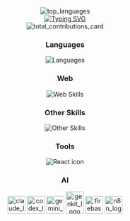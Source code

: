 <div align="center">
  <img src="https://github-readme-stats.vercel.app/api/top-langs/?username=GhostTypes&theme=vue-dark&show_icons=true&hide_border=true&layout=compact" alt="top_languages" />
</div>


<div align="center">
  <a href="https://git.io/typing-svg">
    <img src="https://readme-typing-svg.demolab.com?font=Fira+Code&size=15&pause=1000&color=F7E7CC&width=435&lines=%3E+git+commit+-m+%22Fixed+the+thing...+probably.%22;%3E+Building+things+that+build+themselves..;%3E+Concept+to+code+in+minutes...;%3E+Shipping+features+while+you're+reading+this..." alt="Typing SVG" />
  </a>

<div align="center">
  <img src="https://github-readme-streak-stats.herokuapp.com/?user=GhostTypes&theme=vue-dark&hide_border=true" alt="total_contributions_card" />
</div>


<h3 align="center"> Languages </h3>
<p align="center">
<img src="https://skillicons.dev/icons?i=cs,dotnet,java,js,ts,html,py" alt="Languages"/>
</p>


<h3 align="center"> Web </h3>
<p align="center">
<img src="https://skillicons.dev/icons?i=electron,webpack,nextjs,tailwind,express,nodejs,react,vite,vue" alt="Web Skills"/>
</p>


<h3 align="center"> Other Skills </h3>
<p align="center">
  <img src="https://skillicons.dev/icons?i=ai,arduino,raspberrypi,bots,mysql,opencv,prisma,docker,gcp" alt="Other Skills"/>
</p>


<h3 align="center"> Tools </h3>
<p align="center">
  <img src="https://skillicons.dev/icons?i=idea,rider,pycharm,webstorm,androidstudio,vscode,visualstudio,stackoverflow" alt="React icon"/>
</p>


<h3 align="center"> AI </h3>
<p align="center">
  <img width="40" height="40" alt="claude_logo" src="https://github.com/user-attachments/assets/1176bd08-d77e-44dc-afc4-30f51385673e" />
  <img width="40" height="40" alt="codex_logo" src="https://github.com/user-attachments/assets/e9da9a0c-4c9e-4ddb-95ee-c954075240c4" />
  <img width="40" height="40" alt="gemini_logo" src="https://github.com/user-attachments/assets/77b5c89a-9b67-4b79-a8f8-aa500cd62f18" />
  <img width="40" height="50" alt="genkit_logo" src="https://github.com/user-attachments/assets/f66e99f3-ef98-4dff-9d41-9fbad4a27e2f" />
  <img height="40" height="50" alt="firebase_logo" src="https://firebase.google.com/images/icons/firebase_studio.png" />
  <img width="40" height="40" alt="n8n_logo" src="https://github.com/user-attachments/assets/9a7bc844-4793-4edc-8b42-331559619ec5" />
</p>


